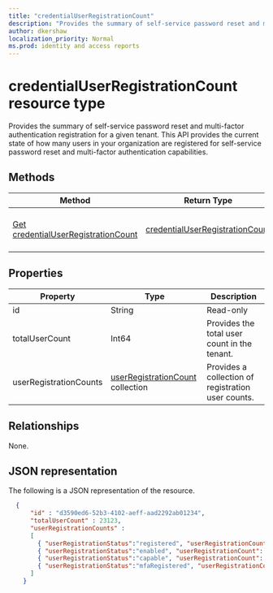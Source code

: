 ```yaml
---
title: "credentialUserRegistrationCount"
description: "Provides the summary of self-service password reset and multi-factor authentication registration for a given tenant."
author: dkershaw
localization_priority: Normal
ms.prod: identity and access reports
---
```

# credentialUserRegistrationCount resource type

Provides the summary of self-service password reset and multi-factor authentication registration for a given tenant. This API provides the current state of how many users in your organization are registered for self-service password reset and multi-factor authentication capabilities.

## Methods

| Method | Return Type | Description |
| ------ | ------------| ----------- |
| [Get credentialUserRegistrationCount](../api/credentialuserregistrationcount_get.md) | [credentialUserRegistrationCount](credentialuserregistrationcount.md) | Read properties and relationships of credentialUserRegistrationCount object. |


## Properties

| Property | Type | Description |
| -------- | ---- | ----------- |
| id | String | Read-only | Unique Id of the activity. |
| totalUserCount | Int64 | Provides the total user count in the tenant. |
| userRegistrationCounts | [userRegistrationCount](userregistrationcount.md) collection | Provides a collection of registration user counts.|

## Relationships

None.

## JSON representation

The following is a JSON representation of the resource.

<!-- {
  "blockType": "resource",
  "optionalProperties": [

  ],
  "@odata.type": "microsoft.graph.credentialUserRegistrationCount"
}-->

```json
  {
      "id" : "d3590ed6-52b3-4102-aeff-aad2292ab01234",
      "totalUserCount" : 23123,
      "userRegistrationCounts" :
      [
        { "userRegistrationStatus":"registered", "userRegistrationCount": 23423 },
        { "userRegistrationStatus":"enabled", "userRegistrationCount": 4234 },
        { "userRegistrationStatus":"capable", "userRegistrationCount": 323 },
        { "userRegistrationStatus":"mfaRegistered", "userRegistrationCount": 33 }
      ]
    }

```

<!-- uuid: 8fcb5dbc-d5aa-4681-8e31-b001d5168d79
2015-10-25 14:57:30 UTC -->
<!-- {
  "type": "#page.annotation",
  "description": "credentialUserRegistrationCount resource",
  "keywords": "",
  "section": "documentation",
  "tocPath": ""
}-->
